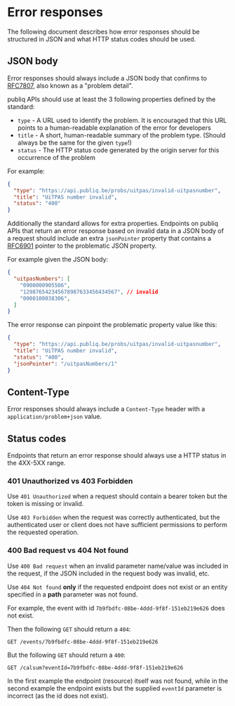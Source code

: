 # Error responses

The following document describes how error responses should be structured in JSON and what HTTP status codes should be used.

## JSON body

Error responses should always include a JSON body that confirms to [RFC7807](https://datatracker.ietf.org/doc/html/rfc7807), also known as a "problem detail".

publiq APIs should use at least the 3 following properties defined by the standard:

- `type` - A URL used to identify the problem. It is encouraged that this URL points to a human-readable explanation of the error for developers
- `title` - A short, human-readable summary of the problem type. (Should always be the same for the given `type`!)
- `status` - The HTTP status code generated by the origin server for this occurrence of the problem

For example:

```json
{
  "type": "https://api.publiq.be/probs/uitpas/invalid-uitpasnumber",
  "title": "UiTPAS number invalid",
  "status": "400"
}
```

Additionally the standard allows for extra properties. Endpoints on publiq APIs that return an error response based on invalid data in a JSON body of a request should include an extra `jsonPointer` property that contains a [RFC6901](https://datatracker.ietf.org/doc/html/rfc6901) pointer to the problematic JSON property.

For example given the JSON body:

```json
{
  "uitpasNumbers": [
    "0900000905506",
    "129876542345678987633456434567", // invalid
    "0000100038306",
  ]
}
```

The error response can pinpoint the problematic property value like this:

```json
{
  "type": "https://api.publiq.be/probs/uitpas/invalid-uitpasnumber",
  "title": "UiTPAS number invalid",
  "status": "400",
  "jsonPointer": "/uitpasNumbers/1"
}
```

## Content-Type

Error responses should always include a `Content-Type` header with a `application/problem+json` value.

## Status codes

Endpoints that return an error response should always use a HTTP status in the 4XX-5XX range.

### 401 Unauthorized vs 403 Forbidden

Use `401 Unauthorized` when a request should contain a bearer token but the token is missing or invalid.

Use `403 Forbidden` when the request was correctly authenticated, but the authenticated user or client does not have sufficient permissions to perform the requested operation.

### 400 Bad request vs 404 Not found

Use `400 Bad request` when an invalid parameter name/value was included in the request, if the JSON included in the request body was invalid, etc.

Use `404 Not found` **only** if the requested endpoint does not exist or an entity specified in a **path** parameter was not found.

For example, the event with id `7b9fbdfc-08be-4ddd-9f8f-151eb219e626` does not exist.

Then the following `GET` should return a `404`:

```
GET /events/7b9fbdfc-08be-4ddd-9f8f-151eb219e626
```

But the following `GET` should return a `400`:
```
GET /calsum?eventId=7b9fbdfc-08be-4ddd-9f8f-151eb219e626
```

In the first example the endpoint (resource) itself was not found, while in the second example the endpoint exists but the supplied `eventId` parameter is incorrect (as the id does not exist).